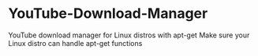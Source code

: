 # YouTube-Download-Manager
YouTube download manager for Linux distros with apt-get
Make sure your Linux distro can handle apt-get functions
